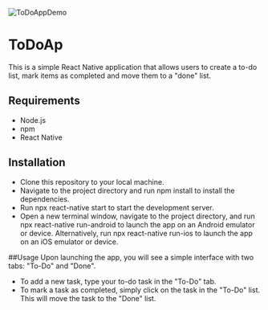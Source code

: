 ![ToDoAppDemo](https://user-images.githubusercontent.com/75710628/223301658-e731ac05-4b1e-4836-b946-f9f603af6c95.gif)

# ToDoAp
This is a simple React Native application that allows users to create a to-do list, mark items as completed and move them to a "done" list.

## Requirements
- Node.js
- npm
- React Native

## Installation
- Clone this repository to your local machine.
- Navigate to the project directory and run npm install to install the dependencies.
- Run npx react-native start to start the development server.
- Open a new terminal window, navigate to the project directory, and run npx react-native run-android to launch the app on an Android emulator or device. Alternatively, run npx react-native run-ios to launch the app on an iOS emulator or device.

##Usage
Upon launching the app, you will see a simple interface with two tabs: "To-Do" and "Done".
- To add a new task, type your to-do task in the "To-Do" tab. 
- To mark a task as completed, simply click on the task in the "To-Do" list. This will move the task to the "Done" list.
